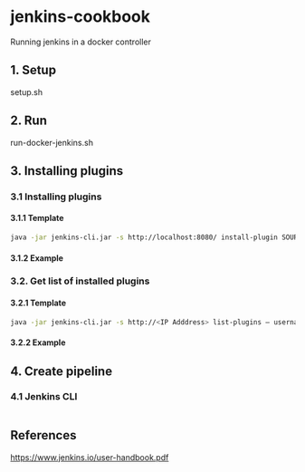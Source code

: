 # jenkins-cookbook

Running jenkins in a docker controller 

## 1. Setup

setup.sh

## 2. Run

run-docker-jenkins.sh

## 3. Installing plugins

### 3.1 Installing plugins

#### 3.1.1 Template

```sh
java -jar jenkins-cli.jar -s http://localhost:8080/ install-plugin SOURCE ... [-deploy] [-name VAL] [-restart]
```

#### 3.1.2 Example

### 3.2. Get list of installed plugins

#### 3.2.1 Template

```sh
java -jar jenkins-cli.jar -s http://<IP Adddress> list-plugins — username <Username> — password <Password>
```

#### 3.2.2 Example

## 4. Create pipeline

### 4.1 Jenkins CLI

```sh

```

## References
https://www.jenkins.io/user-handbook.pdf
